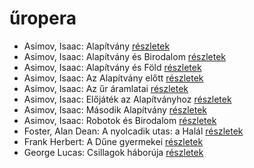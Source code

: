 # űropera

- Asimov, Isaac: Alapítvány [részletek](_details/%7Bopf.creator%7D.md#id_1186)
- Asimov, Isaac: Alapítvány és Birodalom [részletek](_details/%7Bopf.creator%7D.md#id_1185)
- Asimov, Isaac: Alapítvány és Föld [részletek](_details/%7Bopf.creator%7D.md#id_1184)
- Asimov, Isaac: Az Alapítvány előtt [részletek](_details/%7Bopf.creator%7D.md#id_1183)
- Asimov, Isaac: Az űr áramlatai [részletek](_details/%7Bopf.creator%7D.md#id_1181)
- Asimov, Isaac: Előjáték az Alapítványhoz [részletek](_details/%7Bopf.creator%7D.md#id_1179)
- Asimov, Isaac: Második Alapítvány [részletek](_details/%7Bopf.creator%7D.md#id_1175)
- Asimov, Isaac: Robotok és Birodalom [részletek](_details/%7Bopf.creator%7D.md#id_1173)
- Foster, Alan Dean: A nyolcadik utas: a Halál [részletek](_details/%7Bopf.creator%7D.md#id_649)
- Frank Herbert: A Dűne gyermekei [részletek](_details/%7Bopf.creator%7D.md#id_184)
- George Lucas: Csillagok háborúja [részletek](_details/%7Bopf.creator%7D.md#id_718)